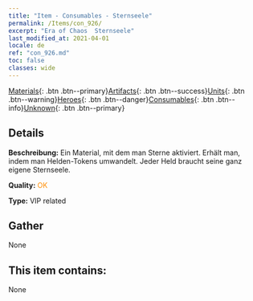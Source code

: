 ```yaml
---
title: "Item - Consumables - Sternseele"
permalink: /Items/con_926/
excerpt: "Era of Chaos  Sternseele"
last_modified_at: 2021-04-01
locale: de
ref: "con_926.md"
toc: false
classes: wide
---
```

 [Materials](/de/Items/){: .btn .btn--primary}[Artifacts](/de/Items/Artifacts/){: .btn .btn--success}[Units](/de/Items/Units/){: .btn .btn--warning}[Heroes](/de/Items/Heroes/){: .btn .btn--danger}[Consumables](/de/Items/Consumables/){: .btn .btn--info}[Unknown](/de/Items/Unknown/){: .btn .btn--primary}

## Details
 **Beschreibung:** Ein Material, mit dem man Sterne aktiviert. Erhält man, indem man Helden-Tokens umwandelt. Jeder Held braucht seine ganz eigene Sternseele.

 **Quality:** <span style="color: #FF8C00">OK</span>

 **Type:** VIP related

## Gather

  None

## This item contains:

  None

